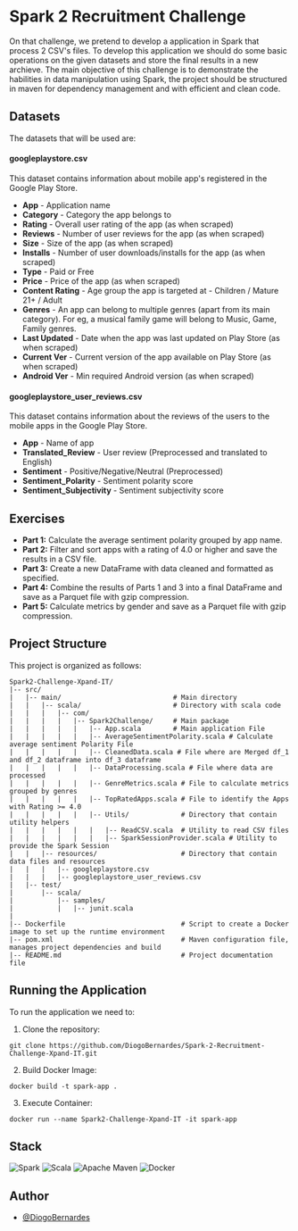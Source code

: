 # Spark 2 Recruitment Challenge

On that challenge, we pretend to develop a application in Spark that process 2 CSV's files. To develop this application we should do some basic operations on the given datasets and store the final results in a new archieve. The main objective of this challenge is to demonstrate the habilities in data manipulation using Spark, the project should be structured in maven for dependency management and with efficient and clean code.

## Datasets

The datasets that will be used are:

#### googleplaystore.csv
This dataset contains information about mobile app's registered in the Google Play Store.
* **App** - Application name
* **Category** - Category the app belongs to
* **Rating** - Overall user rating of the app (as when scraped)
* **Reviews** - Number of user reviews for the app (as when scraped)
* **Size** - Size of the app (as when scraped)
* **Installs** - Number of user downloads/installs for the app (as when scraped)
* **Type** - Paid or Free
* **Price** - Price of the app (as when scraped)
* **Content Rating** - Age group the app is targeted at - Children / Mature 21+ / Adult
* **Genres** - An app can belong to multiple genres (apart from its main category). For eg, a musical family game will belong to Music, Game, Family genres.
* **Last Updated** - Date when the app was last updated on Play Store (as when scraped)
* **Current Ver** - Current version of the app available on Play Store (as when scraped)
* **Android Ver** - Min required Android version (as when scraped)

#### googleplaystore_user_reviews.csv
This dataset contains information about the reviews of the users to the mobile apps in the Google Play Store.
* **App** - Name of app
* **Translated_Review** - User review (Preprocessed and translated to English)
* **Sentiment** - Positive/Negative/Neutral (Preprocessed)
* **Sentiment_Polarity** - Sentiment polarity score
* **Sentiment_Subjectivity** - Sentiment subjectivity score


## Exercises

* **Part 1:** Calculate the average sentiment polarity grouped by app name.
* **Part 2:** Filter and sort apps with a rating of 4.0 or higher and save the results in a CSV file.
* **Part 3:** Create a new DataFrame with data cleaned and formatted as specified.
* **Part 4:** Combine the results of Parts 1 and 3 into a final DataFrame and save as a Parquet file with gzip compression.
* **Part 5:** Calculate metrics by gender and save as a Parquet file with gzip compression.

## Project Structure
This project is organized as follows:
```
Spark2-Challenge-Xpand-IT/
|-- src/
|   |-- main/                            # Main directory
|   |   |-- scala/                       # Directory with scala code 
|   |   |   |-- com/
|   |   |   |   |-- Spark2Challenge/     # Main package
|   |   |   |   |   |-- App.scala        # Main application File
|   |   |   |   |   |-- AverageSentimentPolarity.scala # Calculate average sentiment Polarity File
|   |   |   |   |   |-- CleanedData.scala # File where are Merged df_1 and df_2 dataframe into df_3 dataframe 
|   |   |   |   |   |-- DataProcessing.scala # File where data are processed
|   |   |   |   |   |-- GenreMetrics.scala # File to calculate metrics grouped by genres
|   |   |   |   |   |-- TopRatedApps.scala # File to identify the Apps with Rating >= 4.0
|   |   |   |   |   |-- Utils/             # Directory that contain utility helpers
|   |   |   |   |   |   |-- ReadCSV.scala  # Utility to read CSV files
|   |   |   |   |   |   |-- SparkSessionProvider.scala # Utility to provide the Spark Session
|   |   |-- resources/                     # Directory that contain data files and resources
|   |   |   |-- googleplaystore.csv
|   |   |   |-- googleplaystore_user_reviews.csv
|   |-- test/
|       |-- scala/
|           |-- samples/
|           |   |-- junit.scala
|          
|-- Dockerfile                             # Script to create a Docker image to set up the runtime environment
|-- pom.xml                                # Maven configuration file, manages project dependencies and build
|-- README.md                              # Project documentation file
```

## Running the Application

To run the application we need to:
1. Clone the repository:
```
git clone https://github.com/DiogoBernardes/Spark-2-Recruitment-Challenge-Xpand-IT.git
```
2. Build Docker Image:
```
docker build -t spark-app .
```

3. Execute Container:
```
docker run --name Spark2-Challenge-Xpand-IT -it spark-app
```

## Stack

![Spark](https://img.shields.io/badge/Apache_Spark-FFFFFF?style=for-the-badge&logo=apachespark&logoColor=#E35A16)
![Scala](https://img.shields.io/badge/scala-%23DC322F.svg?style=for-the-badge&logo=scala&logoColor=white)
![Apache Maven](https://img.shields.io/badge/Apache%20Maven-C71A36?style=for-the-badge&logo=Apache%20Maven&logoColor=white)
![Docker](https://img.shields.io/badge/docker-%230db7ed.svg?style=for-the-badge&logo=docker&logoColor=white)

## Author

- [@DiogoBernardes](https://github.com/DiogoBernardes) 
